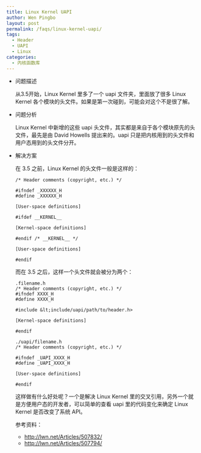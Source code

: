 ```yaml
---
title: Linux Kernel UAPI
author: Wen Pingbo
layout: post
permalink: /faqs/linux-kernel-uapi/
tags:
  - Header
  - UAPI
  - Linux
categories:
  - 内核函数库
---
```

  * 问题描述

    从3.5开始，Linux Kernel 里多了一个 uapi 文件夹，里面放了很多 Linux Kernel 各个模块的头文件。如果是第一次碰到，可能会对这个不是很了解。

  * 问题分析

    Linux Kernel 中新增的这些 uapi 头文件，其实都是来自于各个模块原先的头文件，最先是由 David Howells 提出来的。uapi 只是把内核用到的头文件和用户态用到的头文件分开。

  * 解决方案

    在 3.5 之前，Linux Kernel 的头文件一般是这样的：

        /* Header comments (copyright, etc.) */
        
        #ifndef _XXXXXX_H
        #define _XXXXXX_H
        
        [User-space definitions]
        
        #ifdef __KERNEL__
        
        [Kernel-space definitions]
        
        #endif /* __KERNEL__ */
        
        [User-space definitions]
        
        #endif


    而在 3.5 之后，这样一个头文件就会被分为两个：

        .filename.h
        /* Header comments (copyright, etc.) */
        #ifndef XXXX_H
        #define XXXX_H
        
        #include &lt;include/uapi/path/to/header.h>
        
        [Kernel-space definitions]
        
        #endif
        
        ./uapi/filename.h
        /* Header comments (copyright, etc.) */
        
        #ifndef _UAPI_XXXX_H
        #define _UAPI_XXXX_H
        
        [User-space definitions]
        
        #endif


    这样做有什么好处呢？一个是解决 Linux Kernel 里的交叉引用，另外一个就是方便用户态的开发者，可以简单的查看 uapi 里的代码变化来确定 Linux Kernel 是否改变了系统 API。

    参考资料：

      * http://lwn.net/Articles/507832/
      * http://lwn.net/Articles/507794/
